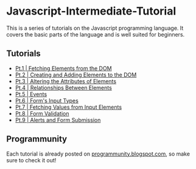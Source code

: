 # Javascript-Intermediate-Tutorial

This is a series of tutorials on the Javascript programming language. It covers the basic parts of the language and is well suited for beginners.

## Tutorials

* [Pt.1 | Fetching Elements from the DOM](https://github.com/gkamtzir/Javascript-Intermediate-Tutorial/blob/master/Pt1-FetchingElementsFromTheDOM/FetchingElementsFromTheDOM.md)
* [Pt.2 | Creating and Adding Elements to the DOM](https://github.com/gkamtzir/Javascript-Intermediate-Tutorial/blob/master/Pt2-CreatingAndAddingElementsToTheDOM/CreatingAndAddingElementsToTheDOM.md)
* [Pt.3 | Altering the Attributes of Elements](https://github.com/gkamtzir/Javascript-Intermediate-Tutorial/blob/master/Pt3-AlteringTheAttributesOfElements/AlteringTheAttributesOfElements.md)
* [Pt.4 | Relationships Between Elements](https://github.com/gkamtzir/Javascript-Intermediate-Tutorial/blob/master/Pt4-RelationshipsBetweenElements/RelationshipsBetweenElements.md)
* [Pt.5 | Events](https://github.com/gkamtzir/Javascript-Intermediate-Tutorial/blob/master/Pt5-Events/Events.md)
* [Pt.6 | Form's Input Types](https://github.com/gkamtzir/Javascript-Intermediate-Tutorial/blob/master/Pt6-FormsInputTypes/FormsInputTypes.md)
* [Pt.7 | Fetching Values from Input Elements](https://github.com/gkamtzir/Javascript-Intermediate-Tutorial/blob/master/Pt7-FetchingValuesFromInputElements/FetchingValuesFromInputElements.md)
* [Pt.8 | Form Validation](https://github.com/gkamtzir/Javascript-Intermediate-Tutorial/blob/master/Pt8-FormValidation/FormValidation.md)
* [Pt.9 | Alerts and Form Submission](https://github.com/gkamtzir/Javascript-Intermediate-Tutorial/blob/master/Pt9-AlertsAndFormSubmission/AlertsAndFormSubmission.md)

## Programmunity

Each tutorial is already posted on [programmunity.blogspot.com](https://programmunity.blospot.com), so make sure to check it out!
